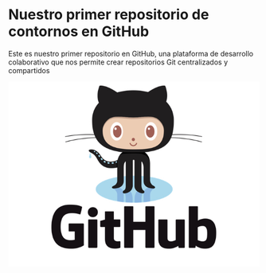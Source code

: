 # Nuestro primer repositorio de contornos en GitHub

Este es nuestro primer repositorio en GitHub, una plataforma de desarrollo colaborativo que nos permite crear repositorios Git centralizados y compartidos

![Logo de GitHub](./gitImg.jpg)
